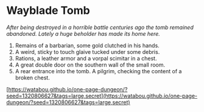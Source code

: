 # Wayblade Tomb

_After being destroyed in a horrible battle centuries ago the tomb remained abandoned. Lately a huge beholder has made its home here._

1. Remains of a barbarian, some gold clutched in his hands.
2. A weird, sticky to touch glaive tucked under some debris.
3. Rations, a leather armor and a vorpal scimitar in a chest.
4. A great double door on the southern wall of the small room.
5. A rear entrance into the tomb. A pilgrim, checking the content of a broken chest.

[https://watabou.github.io/one-page-dungeon/?seed=1320806627&tags=large,secret](https://watabou.github.io/one-page-dungeon/?seed=1320806627&tags=large,secret)
